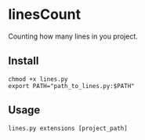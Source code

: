 linesCount
==========

Counting how many lines in you project.

## Install

    chmod +x lines.py
    export PATH="path_to_lines.py:$PATH"

## Usage

    lines.py extensions [project_path]

